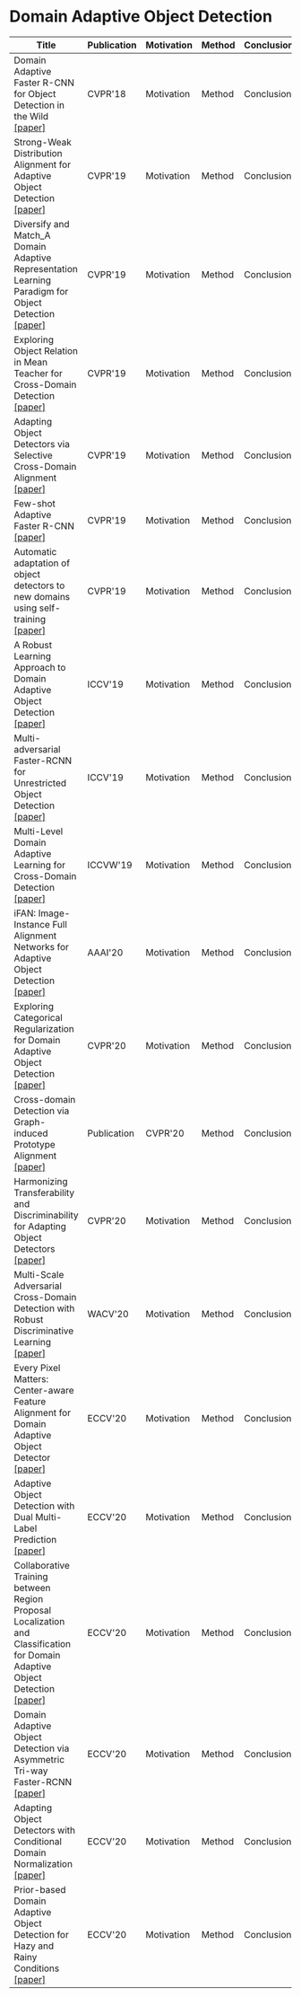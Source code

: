 # Domain Adaptive Object Detection

| Title | Publication | Motivation | Method | Conclusion| Limitation | Comment |
| - | - | - | - | - | - | - |
| Domain Adaptive Faster R-CNN for Object Detection in the Wild [[paper]](https://arxiv.org/pdf/1803.03243) | CVPR'18 | Motivation | Method | Conclusion| Limitation | Comment |
| Strong-Weak Distribution Alignment for Adaptive Object Detection [[paper]](https://arxiv.org/abs/1812.04798) | CVPR'19 | Motivation | Method | Conclusion| Limitation | Comment |
| Diversify and Match_A Domain Adaptive Representation Learning Paradigm for Object Detection [[paper]](https://arxiv.org/abs/1905.05396) | CVPR'19 | Motivation | Method | Conclusion| Limitation | Comment |
| Exploring Object Relation in Mean Teacher for Cross-Domain Detection [[paper]](https://arxiv.org/abs/1904.11245) | CVPR'19 | Motivation | Method | Conclusion| Limitation | Comment |
| Adapting Object Detectors via Selective Cross-Domain Alignment [[paper]](https://openaccess.thecvf.com/content_CVPR_2019/html/Zhu_Adapting_Object_Detectors_via_Selective_Cross-Domain_Alignment_CVPR_2019_paper.html) | CVPR'19 | Motivation | Method | Conclusion| Limitation | Comment |
| Few-shot Adaptive Faster R-CNN [[paper]](https://arxiv.org/abs/1903.09372) | CVPR'19 | Motivation | Method | Conclusion| Limitation | Comment |
| Automatic adaptation of object detectors to new domains using self-training [[paper]](https://arxiv.org/abs/1904.07305) | CVPR'19 | Motivation | Method | Conclusion| Limitation | Comment |
| A Robust Learning Approach to Domain Adaptive Object Detection [[paper]](https://arxiv.org/abs/1904.02361) | ICCV'19 | Motivation | Method | Conclusion| Limitation | Comment |
| Multi-adversarial Faster-RCNN for Unrestricted Object Detection [[paper]](https://arxiv.org/abs/1907.10343) | ICCV'19 | Motivation | Method | Conclusion| Limitation | Comment |
| Multi-Level Domain Adaptive Learning for Cross-Domain Detection [[paper]](https://arxiv.org/abs/1907.11484) | ICCVW'19 | Motivation | Method | Conclusion| Limitation | Comment |
| iFAN: Image-Instance Full Alignment Networks for Adaptive Object Detection [[paper]](https://arxiv.org/abs/2003.04132) | AAAI'20 | Motivation | Method | Conclusion| Limitation | Comment |
| Exploring Categorical Regularization for Domain Adaptive Object Detection [[paper]](https://arxiv.org/abs/2003.09152) | CVPR'20 | Motivation | Method | Conclusion| Limitation | Comment |
| Cross-domain Detection via Graph-induced Prototype Alignment [[paper]](https://arxiv.org/abs/2003.12849) | Publication | CVPR'20 | Method | Conclusion| Limitation | Comment |
| Harmonizing Transferability and Discriminability for Adapting Object Detectors [[paper]](https://arxiv.org/abs/2003.06297) | CVPR'20 | Motivation | Method | Conclusion| Limitation | Comment |
| Multi-Scale Adversarial Cross-Domain Detection with Robust Discriminative Learning [[paper]](https://openaccess.thecvf.com/content_WACV_2020/html/Pan_Multi-Scale_Adversarial_Cross-Domain_Detection_with_Robust_Discriminative_Learning_WACV_2020_paper.html) | WACV'20 | Motivation | Method | Conclusion| Limitation | Comment |
| Every Pixel Matters: Center-aware Feature Alignment for Domain Adaptive Object Detector [[paper]](https://arxiv.org/abs/2008.08574) | ECCV'20 | Motivation | Method | Conclusion| Limitation | Comment |
| Adaptive Object Detection with Dual Multi-Label Prediction [[paper]](https://arxiv.org/abs/2003.12943) | ECCV'20 | Motivation | Method | Conclusion| Limitation | Comment |
| Collaborative Training between Region Proposal Localization and Classification for Domain Adaptive Object Detection [[paper]](https://arxiv.org/abs/2009.08119) | ECCV'20 | Motivation | Method | Conclusion| Limitation | Comment |
| Domain Adaptive Object Detection via Asymmetric Tri-way Faster-RCNN [[paper]](https://arxiv.org/abs/2007.01571) | ECCV'20 | Motivation | Method | Conclusion| Limitation | Comment |
| Adapting Object Detectors with Conditional Domain Normalization [[paper]](https://www.ecva.net/papers/eccv_2020/papers_ECCV/papers/123560392.pdf) | ECCV'20 | Motivation | Method | Conclusion| Limitation | Comment |
| Prior-based Domain Adaptive Object Detection for Hazy and Rainy Conditions [[paper]](https://arxiv.org/abs/1912.00070) | ECCV'20 | Motivation | Method | Conclusion| Limitation | Comment |
